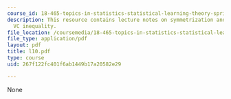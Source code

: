 ```yaml
---
course_id: 18-465-topics-in-statistics-statistical-learning-theory-spring-2007
description: This resource contains lecture notes on symmetrization and pessimistic
  VC inequality.
file_location: /coursemedia/18-465-topics-in-statistics-statistical-learning-theory-spring-2007/267f122fc401f6ab1449b17a20582e29_l10.pdf
file_type: application/pdf
layout: pdf
title: l10.pdf
type: course
uid: 267f122fc401f6ab1449b17a20582e29

---
```

None